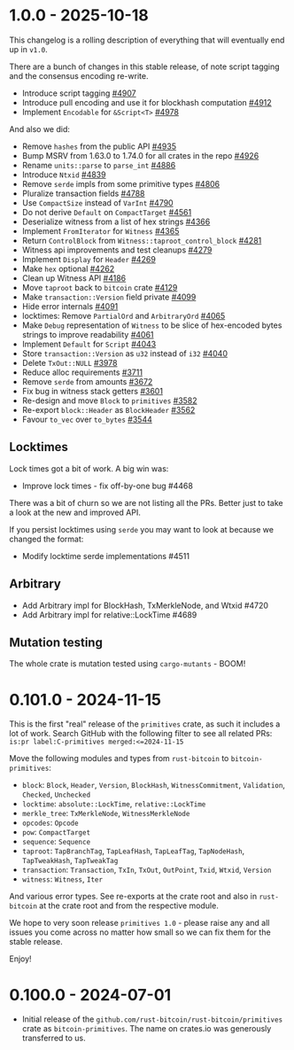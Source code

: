 # 1.0.0 - 2025-10-18

This changelog is a rolling description of everything that will eventually end up in `v1.0`.

There are a bunch of changes in this stable release, of note script
tagging and the consensus encoding re-write.

- Introduce script tagging [#4907](https://github.com/rust-bitcoin/rust-bitcoin/pull/4907)
- Introduce pull encoding and use it for blockhash computation [#4912](https://github.com/rust-bitcoin/rust-bitcoin/pull/4912)
- Implement `Encodable` for `&Script<T>` [#4978](https://github.com/rust-bitcoin/rust-bitcoin/pull/4978)

And also we did:

- Remove `hashes` from the public API [#4935](https://github.com/rust-bitcoin/rust-bitcoin/pull/4935)
- Bump MSRV from 1.63.0 to 1.74.0 for all crates in the repo [#4926](https://github.com/rust-bitcoin/rust-bitcoin/pull/4926)
- Rename `units::parse` to `parse_int` [#4886](https://github.com/rust-bitcoin/rust-bitcoin/pull/4886)
- Introduce `Ntxid` [#4839](https://github.com/rust-bitcoin/rust-bitcoin/pull/4839)
- Remove `serde` impls from some primitive types [#4806](https://github.com/rust-bitcoin/rust-bitcoin/pull/48064806)
- Pluralize transaction fields [#4788](https://github.com/rust-bitcoin/rust-bitcoin/pull/4788)
- Use `CompactSize` instead of `VarInt` [#4790](https://github.com/rust-bitcoin/rust-bitcoin/pull/4790)
- Do not derive `Default` on `CompactTarget` [#4561](https://github.com/rust-bitcoin/rust-bitcoin/pull/4561)
- Deserialize witness from a list of hex strings [#4366](https://github.com/rust-bitcoin/rust-bitcoin/pull/4366)
- Implement `FromIterator` for `Witness` [#4365](https://github.com/rust-bitcoin/rust-bitcoin/pull/4365)
- Return `ControlBlock` from `Witness::taproot_control_block` [#4281](https://github.com/rust-bitcoin/rust-bitcoin/pull/4281)
- Witness api improvements and test cleanups [#4279](https://github.com/rust-bitcoin/rust-bitcoin/pull/4279)
- Implement `Display` for `Header` [#4269](https://github.com/rust-bitcoin/rust-bitcoin/pull/4269)
- Make `hex` optional [#4262](https://github.com/rust-bitcoin/rust-bitcoin/pull/4262)
- Clean up Witness API [#4186](https://github.com/rust-bitcoin/rust-bitcoin/pull/4186)
- Move `taproot` back to `bitcoin` crate [#4129](https://github.com/rust-bitcoin/rust-bitcoin/pull/4129)
- Make `transaction::Version` field private [#4099](https://github.com/rust-bitcoin/rust-bitcoin/pull/4099)
- Hide error internals [#4091](https://github.com/rust-bitcoin/rust-bitcoin/pull/4091)
- locktimes: Remove `PartialOrd` and `ArbitraryOrd` [#4065](https://github.com/rust-bitcoin/rust-bitcoin/pull/4065)
- Make `Debug` representation of `Witness` to be slice of hex-encoded
  bytes strings to improve readability [#4061](https://github.com/rust-bitcoin/rust-bitcoin/pull/4061)
- Implement `Default` for `Script` [#4043](https://github.com/rust-bitcoin/rust-bitcoin/pull/4043)
- Store `transaction::Version` as `u32` instead of `i32` [#4040](https://github.com/rust-bitcoin/rust-bitcoin/pull/4040)
- Delete `TxOut::NULL` [#3978](https://github.com/rust-bitcoin/rust-bitcoin/pull/3978)
- Reduce alloc requirements [#3711](https://github.com/rust-bitcoin/rust-bitcoin/pull/3711)
- Remove `serde` from amounts [#3672](https://github.com/rust-bitcoin/rust-bitcoin/pull/3672)
- Fix bug in witness stack getters [#3601](https://github.com/rust-bitcoin/rust-bitcoin/pull/3601)
- Re-design and move `Block` to `primitives` [#3582](https://github.com/rust-bitcoin/rust-bitcoin/pull/3582)
- Re-export `block::Header` as `BlockHeader` [#3562](https://github.com/rust-bitcoin/rust-bitcoin/pull/3562)
- Favour `to_vec` over `to_bytes` [#3544](https://github.com/rust-bitcoin/rust-bitcoin/pull/3544)

## Locktimes

Lock times got a bit of work. A big win was:

- Improve lock times - fix off-by-one bug #4468

There was a bit of churn so we are not listing all the PRs. Better
just to take a look at the new and improved API.

If you persist locktimes using `serde` you may want to look at because
we changed the format:

- Modify locktime serde implementations #4511

## Arbitrary

- Add Arbitrary impl for BlockHash, TxMerkleNode, and Wtxid #4720
- Add Arbitrary impl for relative::LockTime #4689

## Mutation testing

The whole crate is mutation tested using `cargo-mutants` - BOOM!

# 0.101.0 - 2024-11-15

This is the first "real" release of the `primitives` crate, as such it
includes a lot of work. Search GitHub with the following filter to see
all related PRs: `is:pr label:C-primitives merged:<=2024-11-15`

Move the following modules and types from `rust-bitcoin` to `bitcoin-primitives`:

- `block`: `Block`, `Header`, `Version`, `BlockHash`, `WitnessCommitment`, `Validation`, `Checked`, `Unchecked`
- `locktime`: `absolute::LockTime`, `relative::LockTime`
- `merkle_tree`: `TxMerkleNode`, `WitnessMerkleNode`
- `opcodes`: `Opcode`
- `pow`: `CompactTarget`
- `sequence`: `Sequence`
- `taproot`: `TapBranchTag`, `TapLeafHash`, `TapLeafTag`, `TapNodeHash`, `TapTweakHash`, `TapTweakTag`
- `transaction`: `Transaction`, `TxIn`, `TxOut`, `OutPoint`, `Txid`, `Wtxid`, `Version`
- `witness`: `Witness`, `Iter`

And various error types. See re-exports at the crate root and also in `rust-bitcoin` at the crate
root and from the respective module.

We hope to very soon release `primitives 1.0` - please raise any and all issues you come across no
matter how small so we can fix them for the stable release.

Enjoy!

# 0.100.0 - 2024-07-01

* Initial release of the `github.com/rust-bitcoin/rust-bitcoin/primitives` crate as
  `bitcoin-primitives`. The name on crates.io was generously transferred to us.
